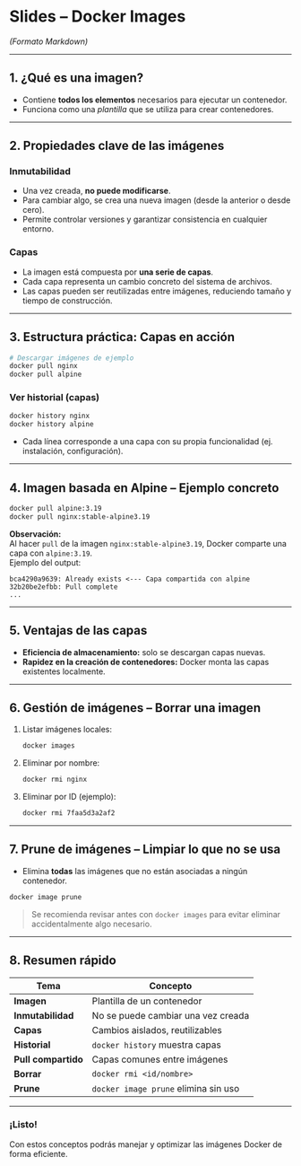 # Slides – Docker Images  
*(Formato Markdown)*  

---

## 1. ¿Qué es una imagen?  
- Contiene **todos los elementos** necesarios para ejecutar un contenedor.  
- Funciona como una *plantilla* que se utiliza para crear contenedores.  

---

## 2. Propiedades clave de las imágenes  
### Inmutabilidad  
- Una vez creada, **no puede modificarse**.  
- Para cambiar algo, se crea una nueva imagen (desde la anterior o desde cero).  
- Permite controlar versiones y garantizar consistencia en cualquier entorno.  

### Capas  
- La imagen está compuesta por **una serie de capas**.  
- Cada capa representa un cambio concreto del sistema de archivos.  
- Las capas pueden ser reutilizadas entre imágenes, reduciendo tamaño y tiempo de construcción.  

---

## 3. Estructura práctica: Capas en acción  
```bash
# Descargar imágenes de ejemplo
docker pull nginx
docker pull alpine
```

### Ver historial (capas)  
```bash
docker history nginx
docker history alpine
```
- Cada línea corresponde a una capa con su propia funcionalidad (ej. instalación, configuración).  

---

## 4. Imagen basada en Alpine – Ejemplo concreto  
```bash
docker pull alpine:3.19
docker pull nginx:stable-alpine3.19
```

**Observación:**  
Al hacer `pull` de la imagen `nginx:stable-alpine3.19`, Docker comparte una capa con `alpine:3.19`.  
Ejemplo del output:

```text
bca4290a9639: Already exists <--- Capa compartida con alpine
32b20be2efbb: Pull complete
...
```

---

## 5. Ventajas de las capas  
- **Eficiencia de almacenamiento:** solo se descargan capas nuevas.  
- **Rapidez en la creación de contenedores:** Docker monta las capas existentes localmente.  

---

## 6. Gestión de imágenes – Borrar una imagen  
1. Listar imágenes locales:  
   ```bash
   docker images
   ```
2. Eliminar por nombre:  
   ```bash
   docker rmi nginx
   ```
3. Eliminar por ID (ejemplo):  
   ```bash
   docker rmi 7faa5d3a2af2
   ```

---

## 7. Prune de imágenes – Limpiar lo que no se usa  
- Elimina **todas** las imágenes que no están asociadas a ningún contenedor.  

```bash
docker image prune
```
> Se recomienda revisar antes con `docker images` para evitar eliminar accidentalmente algo necesario.

---

## 8. Resumen rápido  
| Tema | Concepto |
|------|----------|
| **Imagen** | Plantilla de un contenedor |
| **Inmutabilidad** | No se puede cambiar una vez creada |
| **Capas** | Cambios aislados, reutilizables |
| **Historial** | `docker history` muestra capas |
| **Pull compartido** | Capas comunes entre imágenes |
| **Borrar** | `docker rmi <id/nombre>` |
| **Prune** | `docker image prune` elimina sin uso |

---

### ¡Listo!  
Con estos conceptos podrás manejar y optimizar las imágenes Docker de forma eficiente.